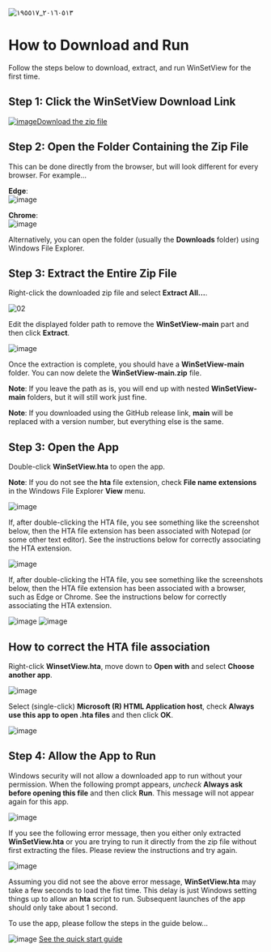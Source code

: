 ![٢٠١٦٠٥١٣_١٩٥٥١٧](https://user-images.githubusercontent.com/116529817/197429589-9ba35afb-78c0-4fc6-b096-7f974978a895.jpg)
# How to Download and Run
<!--
To view this document formatted (instead of as raw text) just click the Help button in WinSetView.hta.
You can also manually navigate your browser to: https://lesferch.github.io/WinSetView.
-->
Follow the steps below to download, extract, and run WinSetView for the first time.

## Step 1: Click the WinSetView Download Link

[![image](https://user-images.githubusercontent.com/79026235/152910441-59ba653c-5607-4f59-90c0-bc2851bf2688.png)Download the zip file](https://github.com/LesFerch/WinSetView/archive/refs/heads/main.zip)

## Step 2: Open the Folder Containing the Zip File

This can be done directly from the browser, but will look different for every browser. For example...

**Edge**:\
![image](https://user-images.githubusercontent.com/79026235/153105994-4ae67c3f-bd51-48b7-88c3-f8adf81591c8.png)

**Chrome**:\
![image](https://user-images.githubusercontent.com/79026235/153104134-7494fbbb-c169-493d-b811-1cc5d7da5c00.png)

Alternatively, you can open the folder (usually the **Downloads** folder) using Windows File Explorer.

## Step 3: Extract the Entire Zip File

Right-click the downloaded zip file and select **Extract All...**.

![02](https://user-images.githubusercontent.com/79026235/153107248-5f0ccc0b-ca21-4102-8492-1df02129f978.png)

Edit the displayed folder path to remove the **WinSetView-main** part and then click **Extract**.

![image](https://user-images.githubusercontent.com/79026235/153104464-b64a9efb-181a-468a-a457-63455f490f32.png)

Once the extraction is complete, you should have a **WinSetView-main** folder. You can now delete the **WinSetView-main.zip** file.

**Note**: If you leave the path as is, you will end up with nested **WinSetView-main** folders, but it will still work just fine.

**Note**: If you downloaded using the GitHub release link, **main** will be replaced with a version number, but everything else is the same.

## Step 3: Open the App

Double-click **WinSetView.hta** to open the app.

**Note**: If you do not see the **hta** file extension, check **File name extensions** in the Windows File Explorer **View** menu.

![image](https://user-images.githubusercontent.com/79026235/153104503-bd7122e4-6e9e-4a41-abbb-707935cc77a7.png)

If, after double-clicking the HTA file, you see something like the screenshot below, then the HTA file extension has been associated with Notepad (or some other text editor). See the instructions below for correctly associating the HTA extension.

![image](https://user-images.githubusercontent.com/79026235/159400974-6f39145d-737f-427d-93e2-c8645991f5ad.png)

If, after double-clicking the HTA file, you see something like the screenshots below, then the HTA file extension has been associated with a browser, such as Edge or Chrome. See the instructions below for correctly associating the HTA extension.

![image](https://user-images.githubusercontent.com/79026235/159401808-1a005148-059c-42f0-85b6-7c79f6658334.png)
![image](https://user-images.githubusercontent.com/79026235/159401820-8e9fb277-07b7-4214-9f42-0f9d9847c220.png)

## How to correct the HTA file association

Right-click **WinsetView.hta**, move down to **Open with** and select **Choose another app**.

![image](https://user-images.githubusercontent.com/79026235/159409762-d2cac00b-0630-4df4-8501-82fc14b7d2f8.png)

Select (single-click) **Microsoft (R) HTML Application host**, check **Always use this app to open .hta files** and then click **OK**.

![image](https://user-images.githubusercontent.com/79026235/159409923-d67519d3-4cfb-4e22-a83a-07eb9483507e.png)

## Step 4: Allow the App to Run

Windows security will not allow a downloaded app to run without your permission. When the following prompt appears, *uncheck* **Always ask before opening this file** and then click **Run**. This message will not appear again for this app.

![image](https://user-images.githubusercontent.com/79026235/153104571-8ffb3e64-c1b5-4c66-b67e-723e29601fdf.png)

If you see the following error message, then you either only extracted **WinSetView.hta** or you are trying to run it directly from the zip file without first extracting the files. Please review the instructions and try again.

![image](https://user-images.githubusercontent.com/79026235/153110135-41cee079-b244-4bae-ae5d-add8d3f2754a.png)

Assuming you did not see the above error message, **WinSetView.hta** may take a few seconds to load the fist time. This delay is just Windows setting things up to allow an **hta** script to run. Subsequent launches of the app should only take about 1 second.

To use the app, please follow the steps in the guide below...

![image](https://user-images.githubusercontent.com/79026235/152913587-d294de81-c8ca-428d-b351-09a564854eff.png)
[See the quick start guide](./README.md)
